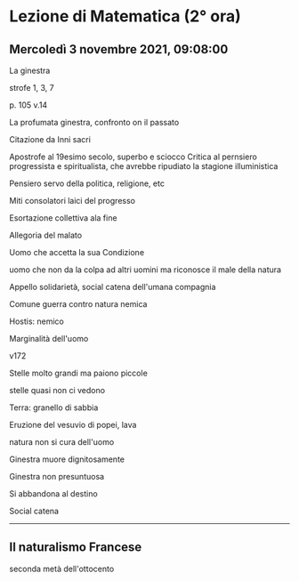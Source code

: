 #  Lezione di Matematica (2° ora)
## Mercoledì 3 novembre 2021, 09:08:00

La ginestra

strofe 1, 3, 7


p. 105
v.14 

La profumata ginestra, confronto on il passato

Citazione da Inni sacri

Apostrofe al 19esimo secolo, superbo e sciocco
Critica al pernsiero progressista e spiritualista, che avrebbe ripudiato la stagione illuministica

Pensiero servo della politica, religione, etc


Miti consolatori laici del progresso


Esortazione collettiva ala fine

Allegoria del malato

Uomo che accetta la sua Condizione


uomo che non da la colpa ad altri uomini ma riconosce il male della natura

Appello solidarietà, social catena dell'umana compagnia

Comune guerra contro natura nemica

Hostis: nemico


Marginalità dell'uomo


v172


Stelle molto grandi ma paiono piccole

stelle quasi non ci vedono




Terra: granello di sabbia

Eruzione del vesuvio di popei, lava

natura non si cura dell'uomo


Ginestra muore dignitosamente


Ginestra non presuntuosa

Si abbandona al destino

Social catena


---

## Il naturalismo Francese

seconda metà dell'ottocento
<!--stackedit_data:
eyJoaXN0b3J5IjpbLTE2MTE1MjEzNzUsLTIxMTAzOTA2MzhdfQ
==
-->